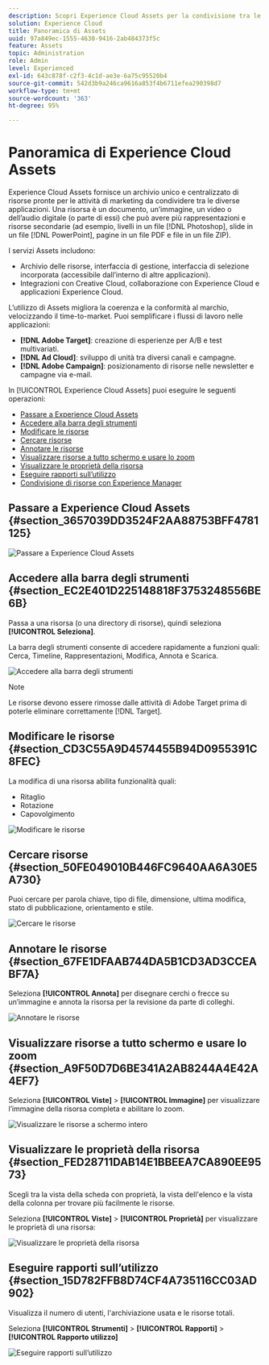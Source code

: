 ```yaml
---
description: Scopri Experience Cloud Assets per la condivisione tra le diverse applicazioni.
solution: Experience Cloud
title: Panoramica di Assets
uuid: 97a849ec-1555-4630-9416-2ab484373f5c
feature: Assets
topic: Administration
role: Admin
level: Experienced
exl-id: 643c878f-c2f3-4c1d-ae3e-6a75c95520b4
source-git-commit: 542d3b9a246ca9616a853f4b6711efea290398d7
workflow-type: tm+mt
source-wordcount: '363'
ht-degree: 95%

---
```


# Panoramica di Experience Cloud Assets

Experience Cloud Assets fornisce un archivio unico e centralizzato di risorse pronte per le attività di marketing da condividere tra le diverse applicazioni. Una risorsa è un documento, un’immagine, un video o dell’audio digitale (o parte di essi) che può avere più rappresentazioni e risorse secondarie (ad esempio, livelli in un file [!DNL Photoshop], slide in un file [!DNL PowerPoint], pagine in un file PDF e file in un file ZIP).

I servizi Assets includono:

* Archivio delle risorse, interfaccia di gestione, interfaccia di selezione incorporata (accessibile dall’interno di altre applicazioni).
* Integrazioni con Creative Cloud, collaborazione con Experience Cloud e applicazioni Experience Cloud.

L’utilizzo di Assets migliora la coerenza e la conformità al marchio, velocizzando il time-to-market. Puoi semplificare i flussi di lavoro nelle applicazioni:

* **[!DNL Adobe Target]**: creazione di esperienze per A/B e test multivariati.
* **[!DNL Ad Cloud]**: sviluppo di unità tra diversi canali e campagne.
* **[!DNL Adobe Campaign]**: posizionamento di risorse nelle newsletter e campagne via e-mail.

In [!UICONTROL Experience Cloud Assets] puoi eseguire le seguenti operazioni:

* [Passare a Experience Cloud Assets](experience-cloud-assets.md#section_3657039DD3524F2AA88753BFF4781125)
* [Accedere alla barra degli strumenti](experience-cloud-assets.md#section_EC2E401D225148818F3753248556BE6B)
* [Modificare le risorse](experience-cloud-assets.md#section_CD3C55A9D4574455B94D0955391C8FEC)
* [Cercare risorse](experience-cloud-assets.md#section_50FE049010B446FC9640AA6A30E5A730)
* [Annotare le risorse](experience-cloud-assets.md#section_67FE1DFAAB744DA5B1CD3AD3CCEABF7A)
* [Visualizzare risorse a tutto schermo e usare lo zoom](experience-cloud-assets.md#section_A9F50D7D6BE341A2AB8244A4E42A4EF7)
* [Visualizzare le proprietà della risorsa](experience-cloud-assets.md#section_FED28711DAB14E1BBEEA7CA890EE9573)
* [Eseguire rapporti sull’utilizzo](experience-cloud-assets.md#section_15D782FFB8D74CF4A735116CC03AD902)
* [Condivisione di risorse con Experience Manager](experience-cloud-assets.md#section_45C1B72F4D274F54BC6CCB64D2580AC5)

## Passare a Experience Cloud Assets {#section_3657039DD3524F2AA88753BFF4781125}

![Passare a Experience Cloud Assets](assets/asset-nav.png)

## Accedere alla barra degli strumenti {#section_EC2E401D225148818F3753248556BE6B}

Passa a una risorsa (o una directory di risorse), quindi seleziona **[!UICONTROL Seleziona]**.

La barra degli strumenti consente di accedere rapidamente a funzioni quali: Cerca, Timeline, Rappresentazioni, Modifica, Annota e Scarica.

![Accedere alla barra degli strumenti](assets/asset-tools.png)

>[!NOTE]
>
>Le risorse devono essere rimosse dalle attività di Adobe Target prima di poterle eliminare correttamente [!DNL Target].

## Modificare le risorse {#section_CD3C55A9D4574455B94D0955391C8FEC}

La modifica di una risorsa abilita funzionalità quali:

* Ritaglio
* Rotazione
* Capovolgimento

![Modificare le risorse](assets/asset-edit.png)

## Cercare risorse {#section_50FE049010B446FC9640AA6A30E5A730}

Puoi cercare per parola chiave, tipo di file, dimensione, ultima modifica, stato di pubblicazione, orientamento e stile.

![Cercare le risorse](assets/asset-search.png)

## Annotare le risorse {#section_67FE1DFAAB744DA5B1CD3AD3CCEABF7A}

Seleziona **[!UICONTROL Annota]** per disegnare cerchi o frecce su un’immagine e annota la risorsa per la revisione da parte di colleghi.

![Annotare le risorse](assets/assets-annotate.png)

## Visualizzare risorse a tutto schermo e usare lo zoom {#section_A9F50D7D6BE341A2AB8244A4E42A4EF7}

Seleziona **[!UICONTROL Viste]** > **[!UICONTROL Immagine]** per visualizzare l’immagine della risorsa completa e abilitare lo zoom.

![Visualizzare le risorse a schermo intero](assets/asset-zoom.png)

## Visualizzare le proprietà della risorsa {#section_FED28711DAB14E1BBEEA7CA890EE9573}

Scegli tra la vista della scheda con proprietà, la vista dell&#39;elenco e la vista della colonna per trovare più facilmente le risorse.

Seleziona **[!UICONTROL Viste]** > **[!UICONTROL Proprietà]** per visualizzare le proprietà di una risorsa:

![Visualizzare le proprietà della risorsa](assets/asset-properties.png)

## Eseguire rapporti sull’utilizzo {#section_15D782FFB8D74CF4A735116CC03AD902}

Visualizza il numero di utenti, l&#39;archiviazione usata e le risorse totali.

Seleziona **[!UICONTROL Strumenti]** > **[!UICONTROL Rapporti]** > **[!UICONTROL Rapporto utilizzo]**

![Eseguire rapporti sull’utilizzo](assets/assets-usage-report.png)
